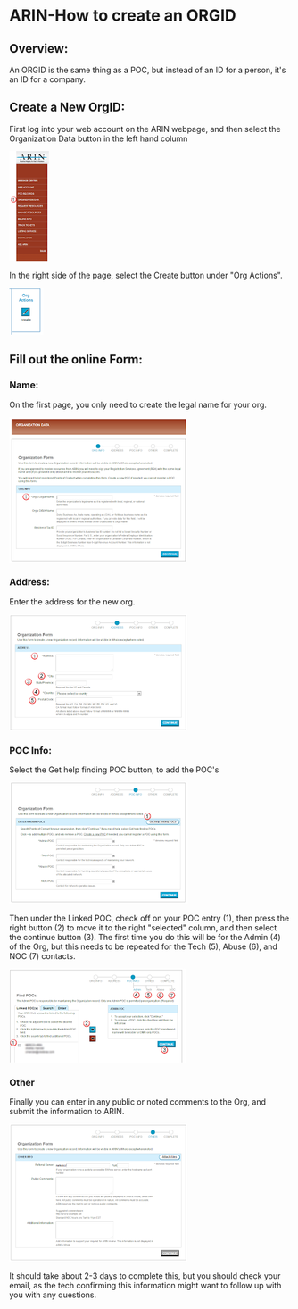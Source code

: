 # ARIN-How to create an ORGID

## Overview: 
An ORGID is the same thing as a POC, but instead of an ID for a person, it's an ID for a company.  

## Create a New OrgID: 
First log into your web account on the ARIN webpage, and then select the Organization Data button in the left hand column

<img src="img/a4.png" alt="organization data menu">

In the right side of the page, select the Create button under "Org Actions".  

<img src="img/a5.png" alt="create button">

## Fill out the online Form: 

### Name: 
On the first page, you only need to create the legal name for your org.  

<img src="img/a01.png" alt="form - entername">

### Address: 
Enter the address for the new org.  

<img src="img/02.png" alt="form - enter address">

### POC Info: 
Select the Get help finding POC button, to add the POC's

<img src="img/03.png" alt="form - find poc">

Then under the Linked POC, check off on your POC entry (1), then press the right button (2) to move it to the right "selected" column, and then select the continue button (3).  The first time you do this will be for the Admin (4) of the Org, but this needs to be repeated for the Tech (5), Abuse (6), and NOC (7) contacts.  

<img src="img/04.png" alt="form - link poc">

### Other 
Finally you can enter in any public or noted comments to the Org, and submit the information to ARIN.  

<img src="img/05.png" alt="form - add comments">

It should take about 2-3 days to complete this, but you should check your email, as the tech confirming this information might want to follow up with you with any questions.  

